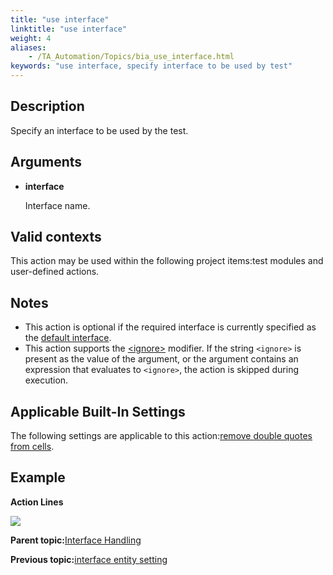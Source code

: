 ```yaml
--- 
title: "use interface"
linktitle: "use interface"
weight: 4
aliases: 
    - /TA_Automation/Topics/bia_use_interface.html
keywords: "use interface, specify interface to be used by test"
---
```


## Description

Specify an interface to be used by the test.

## Arguments

-   **interface**

    Interface name.


## Valid contexts

This action may be used within the following project items:test modules and user-defined actions.

## Notes

-   This action is optional if the required interface is currently specified as the [default interface](/TA_Help/Topics/Interface_def_set_default_interface.html).
-   This action supports the [<ignore\>](/reuse/../TA_Automation/Topics/Ignoring_action.html) modifier. If the string `<ignore>` is present as the value of the argument, or the argument contains an expression that evaluates to `<ignore>`, the action is skipped during execution.

## Applicable Built-In Settings

The following settings are applicable to this action:[remove double quotes from cells](remove_double_quotes_from_cells.html).

## Example

**Action Lines**

![](/images//Images/bia_use_interface_pgm.png)

**Parent topic:**[Interface Handling](/TA_Automation/Topics/bia_Interface_handling.html)

**Previous topic:**[interface entity setting](/TA_Automation/Topics/bia_interface_entity_setting.html)


